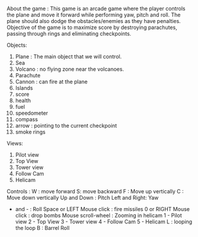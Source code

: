 About the game :
This game is an arcade game where the player controls the plane and move it forward while performing yaw, pitch and roll. The plane should also dodge the obstacles/enemies as they have penalties.
Objective of the game is to maximize score by destroying parachutes, passing through rings and eliminating checkpoints.

Objects:
1. Plane : The main object that we will control.
2. Sea
3. Volcano : no flying zone near the volcanoes.
4. Parachute
5. Cannon : can fire at the plane
6. Islands
7. score
8. health
90. fuel
10. speedometer
11. compass
12. arrow : pointing to the current checkpoint
13. smoke rings

Views:
1. Pilot view
2. Top View
3. Tower view
4. Follow Cam
5. Helicam

Controls :
W : move forward
S: move backward
F : Move up vertically
C : Move down vertically
Up and Down : Pitch
Left and Right: Yaw
+ and - : Roll
Space or LEFT Mouse click : fire missiles
0 or RIGHT Mouse click : drop bombs 
Mouse scroll-wheel : Zooming in helicam
1 - Pilot view
2 - Top View
3 - Tower view
4 - Follow Cam
5 - Helicam
L : looping the loop
B : Barrel Roll
